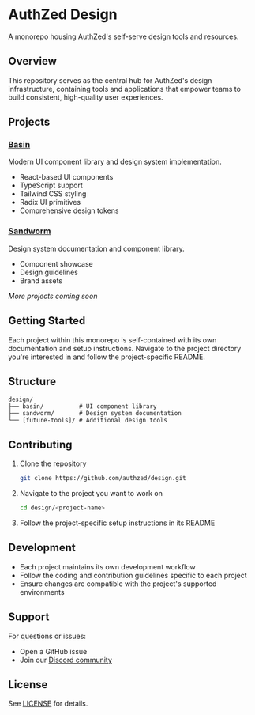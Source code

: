 # AuthZed Design

A monorepo housing AuthZed's self-serve design tools and resources.

## Overview

This repository serves as the central hub for AuthZed's design infrastructure, containing tools and applications that empower teams to build consistent, high-quality user experiences.

## Projects

### [Basin](./basin)
Modern UI component library and design system implementation.
- React-based UI components
- TypeScript support
- Tailwind CSS styling
- Radix UI primitives
- Comprehensive design tokens

### [Sandworm](./sandworm)
Design system documentation and component library.
- Component showcase
- Design guidelines
- Brand assets

_More projects coming soon_

## Getting Started

Each project within this monorepo is self-contained with its own documentation and setup instructions. Navigate to the project directory you're interested in and follow the project-specific README.

## Structure

```
design/
├── basin/          # UI component library
├── sandworm/       # Design system documentation
└── [future-tools]/ # Additional design tools
```

## Contributing

1. Clone the repository
   ```bash
   git clone https://github.com/authzed/design.git
   ```

2. Navigate to the project you want to work on
   ```bash
   cd design/<project-name>
   ```

3. Follow the project-specific setup instructions in its README

## Development

- Each project maintains its own development workflow
- Follow the coding and contribution guidelines specific to each project
- Ensure changes are compatible with the project's supported environments

## Support

For questions or issues:
- Open a GitHub issue
- Join our [Discord community](https://authzed.com/discord)

## License

See [LICENSE](./LICENSE) for details.
